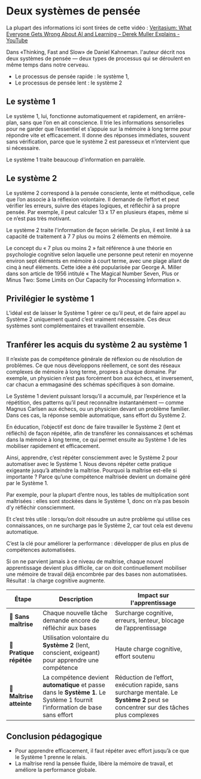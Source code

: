 # Deux systèmes de pensée

La plupart des informations ici sont tirées de cette vidéo : [Veritasium: What Everyone Gets Wrong About AI and Learning – Derek Muller Explains - YouTube](https://www.youtube.com/watch?v=0xS68sl2D70)

Dans «Thinking, Fast and Slow» de Daniel Kahneman. l'auteur décrit nos deux systèmes de pensée — deux types de processus qui se déroulent en même temps dans notre cerveau.
- Le processus de pensée rapide : le système 1,
- Le processus de pensée lent : le système 2

## Le système 1

Le système 1, lui, fonctionne automatiquement et rapidement, en arrière-plan, sans que l’on en ait conscience. Il trie les informations sensorielles pour ne garder que l’essentiel et s’appuie sur la mémoire à long terme pour répondre vite et efficacement. Il donne des réponses immédiates, souvent sans vérification, parce que le système 2 est paresseux et n’intervient que si nécessaire.

Le système 1 traite beaucoup d'information en parralèle.

## Le système 2

Le système 2 correspond à la pensée consciente, lente et méthodique, celle que l’on associe à la réflexion volontaire. Il demande de l’effort et peut vérifier les erreurs, suivre des étapes logiques, et réfléchir à sa propre pensée. Par exemple, il peut calculer 13 x 17 en plusieurs étapes, même si ce n’est pas très motivant.

Le système 2 traite l'information de façon sérielle. De plus, il est limité à sa capacité de traitement à 7  7 plus ou moins 2 éléments en mémoire.

Le concept du « 7 plus ou moins 2 » fait référence à une théorie en psychologie cognitive selon laquelle une personne peut retenir en moyenne environ sept éléments en mémoire à court terme, avec une plage allant de cinq à neuf éléments.
Cette idée a été popularisée par George A. Miller dans son article de 1956 intitulé « The Magical Number Seven, Plus or Minus Two: Some Limits on Our Capacity for Processing Information ».

## Privilégier le système 1

L’idéal est de laisser le Système 1 gérer ce qu’il peut, et de faire appel au Système 2 uniquement quand c’est vraiment nécessaire. Ces deux systèmes sont complémentaires et travaillent ensemble.

## Tranférer les acquis du système 2 au système 1

Il n’existe pas de compétence générale de réflexion ou de résolution de problèmes. Ce que nous développons réellement, ce sont des réseaux complexes de mémoire à long terme, propres à chaque domaine.
Par exemple, un physicien n’est pas forcément bon aux échecs, et inversement, car chacun a emmagasiné des schémas spécifiques à son domaine.

Le Système 1 devient puissant lorsqu’il a accumulé, par l’expérience et la répétition, des patterns qu’il peut reconnaître instantanément — comme Magnus Carlsen aux échecs, ou un physicien devant un problème familier. Dans ces cas, la réponse semble automatique, sans effort du Système 2.

En éducation, l’objectif est donc de faire travailler le Système 2 (lent et réfléchi) de façon répétée, afin de transférer les connaissances et schémas dans la mémoire à long terme, ce qui permet ensuite au Système 1 de les mobiliser rapidement et efficacement.

Ainsi, apprendre, c’est répéter consciemment avec le Système 2 pour automatiser avec le Système 1.
Nous devons répéter cette pratique exigeante jusqu’à atteindre la maîtrise.
Pourquoi la maîtrise est-elle si importante ? Parce qu’une compétence maîtrisée devient un domaine géré par le Système 1.

Par exemple, pour la plupart d’entre nous, les tables de multiplication sont maîtrisées : elles sont stockées dans le Système 1, donc on n’a pas besoin d’y réfléchir consciemment.

Et c’est très utile : lorsqu’on doit résoudre un autre problème qui utilise ces connaissances, on ne surcharge pas le Système 2, car tout cela est devenu automatique.

C’est la clé pour améliorer la performance : développer de plus en plus de compétences automatisées.

Si on ne parvient jamais à ce niveau de maîtrise, chaque nouvel apprentissage devient plus difficile, car on doit continuellement mobiliser une mémoire de travail déjà encombrée par des bases non automatisées. Résultat : la charge cognitive augmente.

| **Étape**  |  **Description**  | **Impact sur l'apprentissage**   |
| ------------------------- | ---------------------------- | ----------------|
| 🚫 **Sans maîtrise**      | Chaque nouvelle tâche demande encore de réfléchir aux bases                                       | Surcharge cognitive, erreurs, lenteur, blocage de l’apprentissage |
| 🔄 **Pratique répétée**   | Utilisation volontaire du **Système 2** (lent, conscient, exigeant) pour apprendre une compétence | Haute charge cognitive, effort soutenu                            |
| 🎯 **Maîtrise atteinte**  | La compétence devient **automatique** et passe dans le **Système 1**. Le Système 1 fournit l’information de base sans effort  | Réduction de l’effort, exécution rapide, sans surcharge mentale. Le **Système 2** peut se concentrer sur des tâches plus complexes   |



## Conclusion pédagogique

- Pour apprendre efficacement, il faut répéter avec effort jusqu’à ce que le Système 1 prenne le relais.
- La maîtrise rend la pensée fluide, libère la mémoire de travail, et améliore la performance globale.